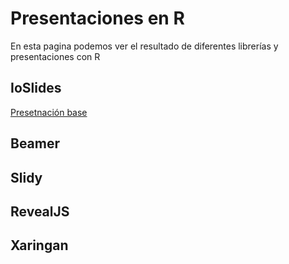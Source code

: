 # Presentaciones en R

En esta pagina podemos ver el resultado de diferentes librerías y presentaciones con R

## IoSlides

[Presetnación base](presentacion-ioslides.html)

## Beamer

## Slidy

## RevealJS

## Xaringan

